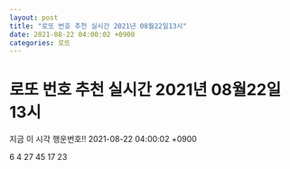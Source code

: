 ```yaml
---
layout: post
title: "로또 번호 추천 실시간 2021년 08월22일13시"
date: 2021-08-22 04:00:02 +0900
categories: 로또
---
```


# 로또 번호 추천 실시간 2021년 08월22일13시

지금 이 시각 행운번호!! 2021-08-22 04:00:02 +0900

 6  4  27  45  17  23 

